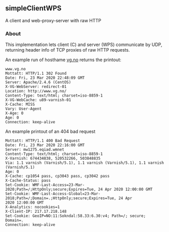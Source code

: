 ## simpleClientWPS
A client and web-proxy-server with raw HTTP

### About
This implementation lets client (C) and server (WPS) communicate by UDP, returning header info of TCP proxies of raw HTTP requests.

An example run of hosthame [vg.no](www.vg.no) returns the printout:

```
www.vg.no
Mottatt: HTTP/1.1 302 Found
Date: Fri, 23 Mar 2020 22:48:09 GMT
Server: Apache/2.4.6 (CentOS)
X-VG-WebServer: redirect-01
Location: http://www.vg.no/
Content-Type: text/html; charset=iso-8859-1
X-VG-WebCache: u89-varnish-01
X-Cache: MISS
Vary: User-Agent
X-Age: 0
Age: 0
Connection: keep-alive
```

An example printout of an 404 bad request

```
Mottatt: HTTP/1.1 400 Bad Request
Date: Fri, 23 Mar 2020 22:16:00 GMT
Server: mw1275.eqiad.wmnet
Content-Type: text/html; charset=iso-8859-1
X-Varnish: 674434838, 520532266, 503848835
Via: 1.1 varnish (Varnish/5.1), 1.1 varnish (Varnish/5.1), 1.1 varnish (Varnish/5.1)
Age: 0
X-Cache: cp1054 pass, cp3043 pass, cp3042 pass
X-Cache-Status: pass
Set-Cookie: WMF-Last-Access=23-Mar-2020;Path=/;HttpOnly;secure;Expires=Tue, 24 Apr 2020 12:00:00 GMT
Set-Cookie: WMF-Last-Access-Global=23-Mar-2018;Path=/;Domain=.;HttpOnly;secure;Expires=Tue, 24 Apr
2020 12:00:00 GMT
X-Analytics: nocookies=1
X-Client-IP: 217.17.218.148
Set-Cookie: GeoIP=NO:11:Sokndal:58.33:6.30:v4; Path=/; secure; Domain=.
Connection: keep-alive
```
